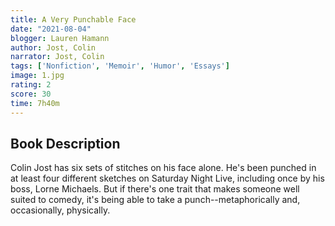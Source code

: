 ```yaml
---
title: A Very Punchable Face
date: "2021-08-04"
blogger: Lauren Hamann
author: Jost, Colin
narrator: Jost, Colin
tags: ['Nonfiction', 'Memoir', 'Humor', 'Essays']
image: 1.jpg
rating: 2
score: 30
time: 7h40m
---
```


## Book Description

Colin Jost has six sets of stitches on his face alone. He's been punched in at least four different sketches on Saturday Night Live, including once by his boss, Lorne Michaels. But if there's one trait that makes someone well suited to comedy, it's being able to take a punch--metaphorically and, occasionally, physically.
